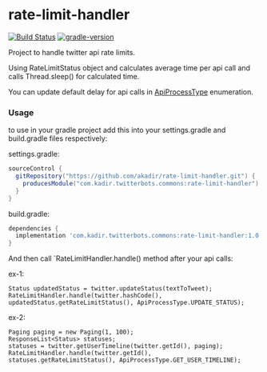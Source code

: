 # rate-limit-handler

[![Build Status](https://travis-ci.org/akadir/rate-limit-handler.svg?branch=master)](https://travis-ci.org/akadir/rate-limit-handler)
[![gradle-version](https://img.shields.io/badge/gradle-5.5.1-brightgreen)](https://img.shields.io/badge/gradle-5.5.1-brightgreen)

Project to handle twitter api rate limits.

Using RateLimitStatus object and calculates average time per api call and calls Thread.sleep() for calculated time.

You can update default delay for api calls in [ApiProcessType](src/main/java/com/kadir/twitterbots/ratelimithandler/process/ApiProcessType.java) enumeration.

### Usage

to use in your gradle project add this into your settings.gradle and build.gradle files respectively:

settings.gradle:

```groovy
sourceControl {
  gitRepository("https://github.com/akadir/rate-limit-handler.git") {
    producesModule("com.kadir.twitterbots.commons:rate-limit-handler")
  }
}
```

build.gradle:

```groovy
dependencies {
  implementation 'com.kadir.twitterbots.commons:rate-limit-handler:1.0'
}
```

And then call `RateLimitHandler.handle() method after your api calls:

ex-1:
```
Status updatedStatus = twitter.updateStatus(textToTweet);
RateLimitHandler.handle(twitter.hashCode(), updatedStatus.getRateLimitStatus(), ApiProcessType.UPDATE_STATUS);
```

ex-2:
```
Paging paging = new Paging(1, 100);
ResponseList<Status> statuses;
statuses = twitter.getUserTimeline(twitter.getId(), paging);
RateLimitHandler.handle(twitter.getId(), statuses.getRateLimitStatus(), ApiProcessType.GET_USER_TIMELINE);
```
